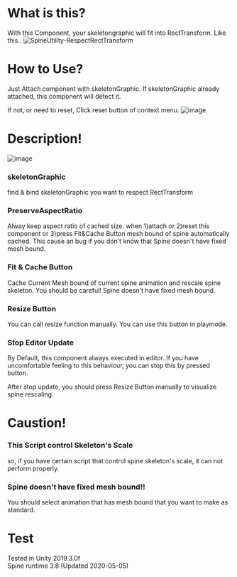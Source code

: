 # What is this?
With this Component, your skeletongraphic will fit into RectTransform.
Like this..
![SpineUtility-RespectRectTransform](https://user-images.githubusercontent.com/14087406/81152100-97b3fb80-8fbc-11ea-8358-7d4827965724.gif)


# How to Use?
Just Attach component with skeletonGraphic.
If skeletonGraphic already attached, this component will detect it.

If not, or need to reset, Click reset button of context menu.
![image](https://user-images.githubusercontent.com/14087406/81152603-114be980-8fbd-11ea-906b-a4040a550e57.png)  


# Description!
![image](https://user-images.githubusercontent.com/14087406/81151472-fc228b00-8fbb-11ea-9233-e4e4b78db3ce.png)  

### skeletonGraphic 
find & bind skeletonGraphic you want to respect RectTransform

### PreserveAspectRatio
Alway keep aspect ratio of cached size.
when 1)attach or 2)reset this component or 3)press Fit&Cache Button mesh bound of spine automatically cached.
This cause an bug if you don't know that Spine doesn't have fixed mesh bound.

### Fit & Cache Button
Cache Current Mesh bound of current spine animation and rescale spine skeleton.
You should be careful! Spine doesn't have fixed mesh bound.

### Resize Button
You can call resize function manually. You can use this button in playmode.

### Stop Editor Update
By Default, this component always executed in editor. If you have uncomfortable feeling to this behaviour, you can stop
this by pressed button.

After stop update, you should press Resize Button manually to visualize spine rescaling.

# Caustion!
### This Script control Skeleton's Scale
so, if you have certain script that control spine skeleton's scale, it can not perform properly.

### Spine doesn't have fixed mesh bound!!
You should select animation that has mesh bound that you want to make as standard.

# Test
Tested in Unity 2019.3.0f  
Spine runtime 3.8 (Updated 2020-05-05)
